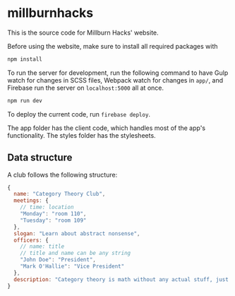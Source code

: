 # millburnhacks

This is the source code for Millburn Hacks' website.

Before using the website, make sure to install all required packages with

```bash
npm install
```

To run the server for development, run the following command to have Gulp watch for changes in
SCSS files, Webpack watch for changes in `app/`, and Firebase run the server on `localhost:5000`
all at once.

```bash
npm run dev
```

To deploy the current code, run `firebase deploy`.

The app folder has the client code, which handles most of the app's functionality. The styles
folder has the stylesheets.

## Data structure

A club follows the following structure:

```js
{
  name: "Category Theory Club",
  meetings: {
    // time: location
    "Monday": "room 110",
    "Tuesday": "room 109"
  },
  slogan: "Learn about abstract nonsense",
  officers: {
    // name: title
    // title and name can be any string
    "John Doe": "President",
    "Mark O'Hallie": "Vice President"
  },
  description: "Category theory is math without any actual stuff, just arrows and thingies",
}
```
